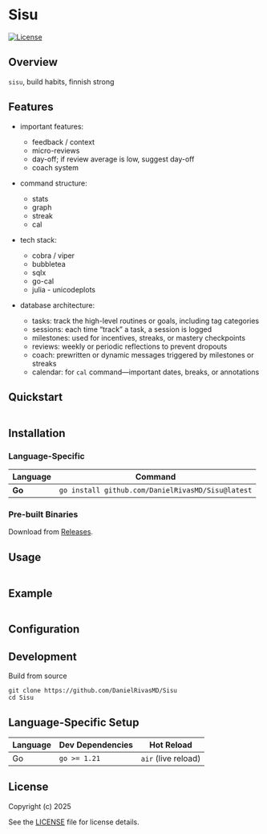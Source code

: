 # Sisu

[![License](https://img.shields.io/badge/license-GPLv3-blue.svg)](LICENSE)

## Overview
`sisu`, build habits, finnish strong


## Features

- important features:
  - feedback / context
  - micro-reviews
  - day-off; if review average is low, suggest day-off
  - coach system

- command structure:
  - stats
  - graph
  - streak
  - cal

- tech stack:
  - cobra / viper
  - bubbletea
  - sqlx
  - go-cal
  - julia - unicodeplots

- database architecture:
  - tasks: track the high-level routines or goals, including tag categories
  - sessions: each time “track” a task, a session is logged
  - milestones: used for incentives, streaks, or mastery checkpoints
  - reviews: weekly or periodic reflections to prevent dropouts
  - coach: prewritten or dynamic messages triggered by milestones or streaks
  - calendar: for `cal` command—important dates, breaks, or annotations

## Quickstart
```
```

## Installation

### **Language-Specific**
| Language   | Command                                                                 |
|------------|-------------------------------------------------------------------------|
| **Go**     | `go install github.com/DanielRivasMD/Sisu@latest`                  |

### **Pre-built Binaries**
Download from [Releases](https://github.com/DanielRivasMD/Sisu/releases).

## Usage

```
```

## Example
```
```

## Configuration

## Development

Build from source
```
git clone https://github.com/DanielRivasMD/Sisu
cd Sisu
```

## Language-Specific Setup

| Language | Dev Dependencies | Hot Reload           |
|----------|------------------|----------------------|
| Go       | `go >= 1.21`     | `air` (live reload)  |

## License
Copyright (c) 2025

See the [LICENSE](LICENSE) file for license details.


